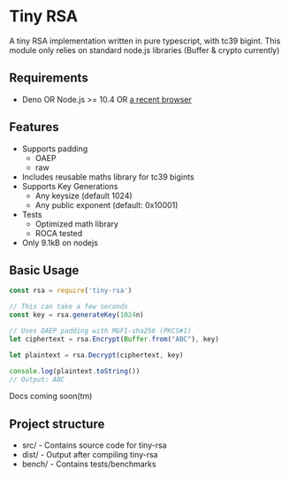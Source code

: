 # Tiny RSA
A tiny RSA implementation written in pure typescript, with tc39 bigint.
This module only relies on standard node.js libraries (Buffer & crypto currently)

## Requirements
* Deno OR Node.js >= 10.4 OR [a recent browser](https://developer.mozilla.org/en-US/docs/Web/JavaScript/Reference/Global_Objects/BigInt#Browser_compatibility)

## Features
* Supports padding
    * OAEP
    * raw
* Includes reusable maths library for tc39 bigints
* Supports Key Generations
    * Any keysize (default 1024)
    * Any public exponent (default: 0x10001)
* Tests
    * Optimized math library
    * ROCA tested
* Only 9.1kB on nodejs

## Basic Usage
```javascript
const rsa = require('tiny-rsa')

// This can take a few seconds
const key = rsa.generateKey(1024n)

// Uses OAEP padding with MGF1-sha256 (PKCS#1)
let ciphertext = rsa.Encrypt(Buffer.from("ABC"), key)

let plaintext = rsa.Decrypt(ciphertext, key)

console.log(plaintext.toString())
// Output: ABC
```
Docs coming soon(tm)

## Project structure
* src/ - Contains source code for tiny-rsa
* dist/ - Output after compiling tiny-rsa
* bench/ - Contains tests/benchmarks